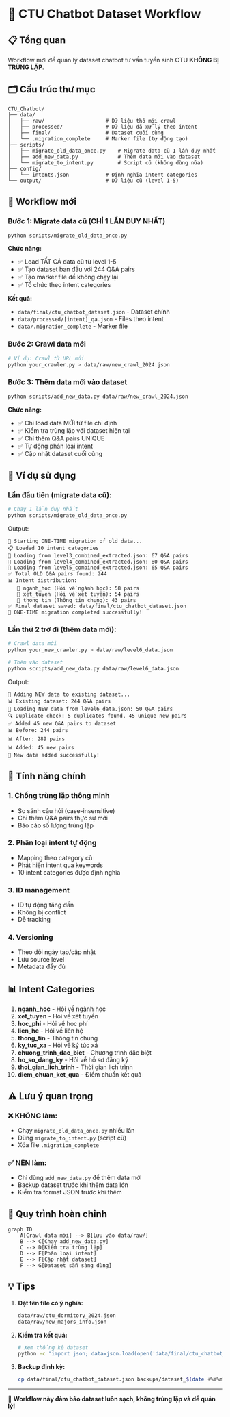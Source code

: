 # 🤖 CTU Chatbot Dataset Workflow

## 📋 Tổng quan

Workflow mới để quản lý dataset chatbot tư vấn tuyển sinh CTU **KHÔNG BỊ TRÙNG LẶP**.

## 🗂️ Cấu trúc thư mục

```
CTU_Chatbot/
├── data/
│   ├── raw/                    # Dữ liệu thô mới crawl
│   ├── processed/              # Dữ liệu đã xử lý theo intent
│   ├── final/                  # Dataset cuối cùng
│   └── .migration_complete     # Marker file (tự động tạo)
├── scripts/
│   ├── migrate_old_data_once.py    # Migrate data cũ 1 lần duy nhất
│   ├── add_new_data.py             # Thêm data mới vào dataset
│   └── migrate_to_intent.py        # Script cũ (không dùng nữa)
├── config/
│   └── intents.json            # Định nghĩa intent categories
└── output/                     # Dữ liệu cũ (level 1-5)
```

## 🚀 Workflow mới

### Bước 1: Migrate data cũ (CHỈ 1 LẦN DUY NHẤT)

```bash
python scripts/migrate_old_data_once.py
```

**Chức năng:**
- ✅ Load TẤT CẢ data cũ từ level 1-5
- ✅ Tạo dataset ban đầu với 244 Q&A pairs
- ✅ Tạo marker file để không chạy lại
- ✅ Tổ chức theo intent categories

**Kết quả:**
- `data/final/ctu_chatbot_dataset.json` - Dataset chính
- `data/processed/[intent]_qa.json` - Files theo intent
- `data/.migration_complete` - Marker file

### Bước 2: Crawl data mới

```bash
# Ví dụ: Crawl từ URL mới
python your_crawler.py > data/raw/new_crawl_2024.json
```

### Bước 3: Thêm data mới vào dataset

```bash
python scripts/add_new_data.py data/raw/new_crawl_2024.json
```

**Chức năng:**
- ✅ Chỉ load data MỚI từ file chỉ định
- ✅ Kiểm tra trùng lặp với dataset hiện tại
- ✅ Chỉ thêm Q&A pairs UNIQUE
- ✅ Tự động phân loại intent
- ✅ Cập nhật dataset cuối cùng

## 🎯 Ví dụ sử dụng

### Lần đầu tiên (migrate data cũ):

```bash
# Chạy 1 lần duy nhất
python scripts/migrate_old_data_once.py
```

Output:
```
🚀 Starting ONE-TIME migration of old data...
📋 Loaded 10 intent categories
📄 Loading from level3_combined_extracted.json: 67 Q&A pairs
📄 Loading from level4_combined_extracted.json: 80 Q&A pairs
📄 Loading from level5_combined_extracted.json: 65 Q&A pairs
✅ Total OLD Q&A pairs found: 244
📊 Intent distribution:
   📂 nganh_hoc (Hỏi về ngành học): 58 pairs
   📂 xet_tuyen (Hỏi về xét tuyển): 54 pairs
   📂 thong_tin (Thông tin chung): 43 pairs
✅ Final dataset saved: data/final/ctu_chatbot_dataset.json
🎉 ONE-TIME migration completed successfully!
```

### Lần thứ 2 trở đi (thêm data mới):

```bash
# Crawl data mới
python your_new_crawler.py > data/raw/level6_data.json

# Thêm vào dataset
python scripts/add_new_data.py data/raw/level6_data.json
```

Output:
```
🚀 Adding NEW data to existing dataset...
📊 Existing dataset: 244 Q&A pairs
📄 Loading NEW data from level6_data.json: 50 Q&A pairs
🔍 Duplicate check: 5 duplicates found, 45 unique new pairs
✅ Added 45 new Q&A pairs to dataset
📊 Before: 244 pairs
📊 After: 289 pairs
📊 Added: 45 new pairs
🎉 New data added successfully!
```

## 🔧 Tính năng chính

### 1. Chống trùng lặp thông minh
- So sánh câu hỏi (case-insensitive)
- Chỉ thêm Q&A pairs thực sự mới
- Báo cáo số lượng trùng lặp

### 2. Phân loại intent tự động
- Mapping theo category cũ
- Phát hiện intent qua keywords
- 10 intent categories được định nghĩa

### 3. ID management
- ID tự động tăng dần
- Không bị conflict
- Dễ tracking

### 4. Versioning
- Theo dõi ngày tạo/cập nhật
- Lưu source level
- Metadata đầy đủ

## 📊 Intent Categories

1. **nganh_hoc** - Hỏi về ngành học
2. **xet_tuyen** - Hỏi về xét tuyển  
3. **hoc_phi** - Hỏi về học phí
4. **lien_he** - Hỏi về liên hệ
5. **thong_tin** - Thông tin chung
6. **ky_tuc_xa** - Hỏi về ký túc xá
7. **chuong_trinh_dac_biet** - Chương trình đặc biệt
8. **ho_so_dang_ky** - Hỏi về hồ sơ đăng ký
9. **thoi_gian_lich_trinh** - Thời gian lịch trình
10. **diem_chuan_ket_qua** - Điểm chuẩn kết quả

## ⚠️ Lưu ý quan trọng

### ❌ KHÔNG làm:
- Chạy `migrate_old_data_once.py` nhiều lần
- Dùng `migrate_to_intent.py` (script cũ)
- Xóa file `.migration_complete`

### ✅ NÊN làm:
- Chỉ dùng `add_new_data.py` để thêm data mới
- Backup dataset trước khi thêm data lớn
- Kiểm tra format JSON trước khi thêm

## 🔄 Quy trình hoàn chỉnh

```mermaid
graph TD
    A[Crawl data mới] --> B[Lưu vào data/raw/]
    B --> C[Chạy add_new_data.py]
    C --> D[Kiểm tra trùng lặp]
    D --> E[Phân loại intent]
    E --> F[Cập nhật dataset]
    F --> G[Dataset sẵn sàng dùng]
```

## 💡 Tips

1. **Đặt tên file có ý nghĩa:**
   ```bash
   data/raw/ctu_dormitory_2024.json
   data/raw/new_majors_info.json
   ```

2. **Kiểm tra kết quả:**
   ```bash
   # Xem thống kê dataset
   python -c "import json; data=json.load(open('data/final/ctu_chatbot_dataset.json')); print(f'Total: {data[\"dataset_info\"][\"total_pairs\"]} pairs')"
   ```

3. **Backup định kỳ:**
   ```bash
   cp data/final/ctu_chatbot_dataset.json backups/dataset_$(date +%Y%m%d).json
   ```

---

🎉 **Workflow này đảm bảo dataset luôn sạch, không trùng lặp và dễ quản lý!** 